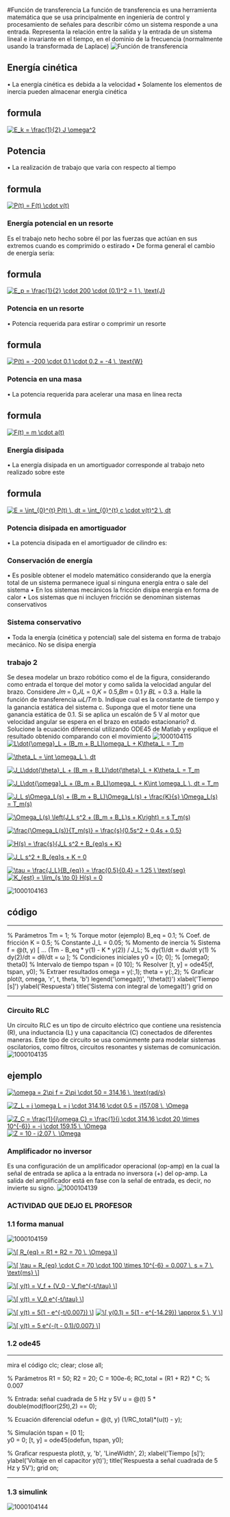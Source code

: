 #Función de transferencia
La función de transferencia es una herramienta matemática que se usa principalmente en ingeniería de control y procesamiento de señales para describir cómo un sistema responde a una entrada. Representa la relación entre la salida y la entrada de un sistema lineal e invariante en el tiempo, en el dominio de la frecuencia (normalmente usando la transformada de Laplace)
![Función de transferencia](https://latex.codecogs.com/svg.image?H(s)=\frac{X(s)}{Y(s)})




## Energía cinética
• La energía cinética es debida a la velocidad
• Solamente los elementos de inercia pueden almacenar
energía cinética
## formula 
<a href="http://www.alciro.org/tools/matematicas/editor-ecuaciones.jsp?eq=E_k = \frac{1}{2} J \omega^2 "><img src="http://www.alciro.org/cgi/tex.cgi?E_k = \frac{1}{2} J \omega^2 " title="E_k = \frac{1}{2} J \omega^2 " border="0" /></a>

## Potencia
• La realización de trabajo que varía con respecto al
tiempo
## formula 
<a href="http://www.alciro.org/tools/matematicas/editor-ecuaciones.jsp?eq=P(t) = F(t) \cdot v(t) ">
<img src="http://www.alciro.org/cgi/tex.cgi?P(t) = F(t) \cdot v(t) " title="P(t) = F(t) \cdot v(t) " border="0" /></a>

###  Energía potencial en un resorte
Es el trabajo neto hecho sobre él por las fuerzas que
actúan en sus extremos cuando es comprimido o estirado
• De forma general el cambio de energía sería:

## formula 
<a href="http://www.alciro.org/tools/matematicas/editor-ecuaciones.jsp?eq=E_p = \frac{1}{2} \cdot 200 \cdot (0.1)^2 = 1 \, \text{J}"><img src="http://www.alciro.org/cgi/tex.cgi?E_p = \frac{1}{2} \cdot 200 \cdot (0.1)^2 = 1 \, \text{J}" title="E_p = \frac{1}{2} \cdot 200 \cdot (0.1)^2 = 1 \, \text{J}" border="0" /></a>

### Potencia en un resorte 
• Potencia requerida para estirar o comprimir un resorte
## formula 
<a href="http://www.alciro.org/tools/matematicas/editor-ecuaciones.jsp?eq=P(t) = -200 \cdot 0.1 \cdot 0.2 = -4 \, \text{W} ">
<img src="http://www.alciro.org/cgi/tex.cgi?P(t) = -200 \cdot 0.1 \cdot 0.2 = -4 \, \text{W} " title="P(t) = -200 \cdot 0.1 \cdot 0.2 = -4 \, \text{W} " border="0" /></a>

### Potencia en una masa
• La potencia requerida para acelerar una masa en línea
recta
## formula 
<a href="http://www.alciro.org/tools/matematicas/editor-ecuaciones.jsp?eq=F(t) = m \cdot a(t) ">
<img src="http://www.alciro.org/cgi/tex.cgi?F(t) = m \cdot a(t) " title="F(t) = m \cdot a(t) " border="0" /></a>

### Energía disipada
• La energía disipada en un amortiguador corresponde al
trabajo neto realizado sobre este
## formula 
<a href="http://www.alciro.org/tools/matematicas/editor-ecuaciones.jsp?eq=E = \int_{0}^{t} P(t) \, dt = \int_{0}^{t} c \cdot v(t)^2 \, dt"><img src="http://www.alciro.org/cgi/tex.cgi?E = \int_{0}^{t} P(t) \, dt = \int_{0}^{t} c \cdot v(t)^2 \, dt" title="E = \int_{0}^{t} P(t) \, dt = \int_{0}^{t} c \cdot v(t)^2 \, dt" border="0" /></a>

### Potencia disipada en amortiguador
• La potencia disipada en el amortiguador de cilindro es:

### Conservación de energía
• Es posible obtener el modelo matemático considerando
que la energía total de un sistema permanece igual si
ninguna energía entra o sale del sistema
• En los sistemas mecánicos la fricción disipa energía en
forma de calor
• Los sistemas que ni incluyen fricción se denominan
sistemas conservativos


### Sistema conservativo
• Toda la energía (cinética y potencial) sale del sistema en
forma de trabajo mecánico. No se disipa energía

###  trabajo 2
Se desea modelar un brazo robótico como el de la figura, considerando como entrada el torque del motor y como salida la velocidad angular del brazo. Considere 𝐽𝑚 = 0,𝐽𝐿 = 0,𝐾 = 0.5,𝐵𝑚 = 0.1 𝑦 𝐵𝐿 = 0.3 
a. Halle la función de transferencia 𝜔𝐿/𝑇𝑚 
b. Indique cual es la constante de tiempo y la ganancia estática del sistema
 c. Suponga que el motor tiene una ganancia estática de 0.1. Si se aplica un escalón de 5 V al motor que velocidad angular se espera en el brazo en estado estacionario?
 d. Solucione la ecuación diferencial utilizando ODE45 de Matlab y explique el resultado obtenido comparando con el movimiento 
![1000104115](https://github.com/user-attachments/assets/0262c016-c89a-4ce3-8c61-d5890840808c)
<a href="http://www.alciro.org/tools/matematicas/editor-ecuaciones.jsp?eq=L\dot{\omega}_L + (B_m + B_L)\omega_L + K\theta_L = T_m" ><img src="http://www.alciro.org/cgi/tex.cgi?L\dot{\omega}_L + (B_m + B_L)\omega_L + K\theta_L = T_m" title="L\dot{\omega}_L + (B_m + B_L)\omega_L + K\theta_L = T_m" border="0" /></a>

<a href="http://www.alciro.org/tools/matematicas/editor-ecuaciones.jsp?eq=\theta_L = \int \omega_L \, dt"><img src="http://www.alciro.org/cgi/tex.cgi?\theta_L = \int \omega_L \, dt" title="\theta_L = \int \omega_L \, dt" border="0" /></a>

<a href="http://www.alciro.org/tools/matematicas/editor-ecuaciones.jsp?eq=J_L\ddot{\theta}_L + (B_m + B_L)\dot{\theta}_L + K\theta_L = T_m "><img src="http://www.alciro.org/cgi/tex.cgi?J_L\ddot{\theta}_L + (B_m + B_L)\dot{\theta}_L + K\theta_L = T_m " title="J_L\ddot{\theta}_L + (B_m + B_L)\dot{\theta}_L + K\theta_L = T_m " border="0" /></a>

<a href="http://www.alciro.org/tools/matematicas/editor-ecuaciones.jsp?eq=J_L\dot{\omega}_L + (B_m + B_L)\omega_L + K\int \omega_L \, dt = T_m "><img src="http://www.alciro.org/cgi/tex.cgi?J_L\dot{\omega}_L + (B_m + B_L)\omega_L + K\int \omega_L \, dt = T_m " title="J_L\dot{\omega}_L + (B_m + B_L)\omega_L + K\int \omega_L \, dt = T_m " border="0" /></a>

<a href="http://www.alciro.org/tools/matematicas/editor-ecuaciones.jsp?eq=J_L s\Omega_L(s) + (B_m + B_L)\Omega_L(s) + \frac{K}{s} \Omega_L(s) = T_m(s) "><img src="http://www.alciro.org/cgi/tex.cgi?J_L s\Omega_L(s) + (B_m + B_L)\Omega_L(s) + \frac{K}{s} \Omega_L(s) = T_m(s) " title="J_L s\Omega_L(s) + (B_m + B_L)\Omega_L(s) + \frac{K}{s} \Omega_L(s) = T_m(s) " border="0" /></a>

<a href="http://www.alciro.org/tools/matematicas/editor-ecuaciones.jsp?eq=\Omega_L(s) \left(J_L s^2 + (B_m + B_L)s + K\right) = s T_m(s) ">
<img src="http://www.alciro.org/cgi/tex.cgi?\Omega_L(s) \left(J_L s^2 + (B_m + B_L)s + K\right) = s T_m(s) " title="\Omega_L(s) \left(J_L s^2 + (B_m + B_L)s + K\right) = s T_m(s) " border="0" /></a>

<a href="http://www.alciro.org/tools/matematicas/editor-ecuaciones.jsp?eq=\frac{\Omega_L(s)}{T_m(s)} = \frac{s}{0.5s^2 + 0.4s + 0.5} "><img src="http://www.alciro.org/cgi/tex.cgi?\frac{\Omega_L(s)}{T_m(s)} = \frac{s}{0.5s^2 + 0.4s + 0.5} " title="\frac{\Omega_L(s)}{T_m(s)} = \frac{s}{0.5s^2 + 0.4s + 0.5} " border="0" /></a>

<a href="http://www.alciro.org/tools/matematicas/editor-ecuaciones.jsp?eq=H(s) = \frac{s}{J_L s^2 + B_{eq}s + K} ">
<img src="http://www.alciro.org/cgi/tex.cgi?H(s) = \frac{s}{J_L s^2 + B_{eq}s + K} " title="H(s) = \frac{s}{J_L s^2 + B_{eq}s + K} " border="0" /></a>

<a href="http://www.alciro.org/tools/matematicas/editor-ecuaciones.jsp?eq=J_L s^2 + B_{eq}s + K = 0 "><img src="http://www.alciro.org/cgi/tex.cgi?J_L s^2 + B_{eq}s + K = 0 " title="J_L s^2 + B_{eq}s + K = 0 " border="0" /></a>

<a href="http://www.alciro.org/tools/matematicas/editor-ecuaciones.jsp?eq=\tau = \frac{J_L}{B_{eq}} = \frac{0.5}{0.4} = 1.25 \ \text{seg} ">
<img src="http://www.alciro.org/cgi/tex.cgi?\tau = \frac{J_L}{B_{eq}} = \frac{0.5}{0.4} = 1.25 \ \text{seg} " title="\tau = \frac{J_L}{B_{eq}} = \frac{0.5}{0.4} = 1.25 \ \text{seg} " border="0" /></a>

<a href="http://www.alciro.org/tools/matematicas/editor-ecuaciones.jsp?eq=K_{est} = \lim_{s \to 0} H(s) = 0 ">
<img src="http://www.alciro.org/cgi/tex.cgi?K_{est} = \lim_{s \to 0} H(s) = 0 " title="K_{est} = \lim_{s \to 0} H(s) = 0 " border="0" /></a>

![1000104163](https://github.com/user-attachments/assets/17a7ab93-50c6-421b-99aa-3a5bef00a379)

## código 
---

% Parámetros
Tm = 1;       % Torque motor (ejemplo)
B_eq = 0.1;   % Coef. de fricción
K = 0.5;      % Constante
J_L = 0.05;   % Momento de inercia
% Sistema
f = @(t, y) [ ...
   (Tm - B_eq * y(1) - K * y(2)) / J_L;  % dy(1)/dt = dω/dt
   y(1)                                 % dy(2)/dt = dθ/dt = ω
];
% Condiciones iniciales
y0 = [0; 0];  % [omega0; theta0]
% Intervalo de tiempo
tspan = [0 10];
% Resolver
[t, y] = ode45(f, tspan, y0);
% Extraer resultados
omega = y(:,1);
theta = y(:,2);
% Graficar
plot(t, omega, 'r', t, theta, 'b')
legend('\omega(t)', '\theta(t)')
xlabel('Tiempo [s]')
ylabel('Respuesta')
title('Sistema con integral de \omega(t)')
grid on

---

### Circuito RLC 

Un circuito RLC es un tipo de circuito eléctrico que contiene una resistencia (R), una inductancia (L) y una capacitancia (C) conectados de diferentes maneras. Este tipo de circuito se usa comúnmente para modelar sistemas oscilatorios, como filtros, circuitos resonantes y sistemas de comunicación.
![1000104135](https://github.com/user-attachments/assets/982ad9a4-a9f3-4686-90d3-9c2f529b2c6d)

## ejemplo 
<a href="http://www.alciro.org/tools/matematicas/editor-ecuaciones.jsp?eq=\omega = 2\pi f = 2\pi \cdot 50 = 314.16 \, \text{rad/s}">
<img src="http://www.alciro.org/cgi/tex.cgi?\omega = 2\pi f = 2\pi \cdot 50 = 314.16 \, \text{rad/s}" title="\omega = 2\pi f = 2\pi \cdot 50 = 314.16 \, \text{rad/s}" border="0" /></a>

<a href="http://www.alciro.org/tools/matematicas/editor-ecuaciones.jsp?eq=Z_L = j \omega L = j \cdot 314.16 \cdot 0.5 = j157.08 \, \Omega"><img src="http://www.alciro.org/cgi/tex.cgi?Z_L = j \omega L = j \cdot 314.16 \cdot 0.5 = j157.08 \, \Omega
" title="Z_L = j \omega L = j \cdot 314.16 \cdot 0.5 = j157.08 \, \Omega
" border="0" /></a>

<a href="http://www.alciro.org/tools/matematicas/editor-ecuaciones.jsp?eq=Z_C = \frac{1}{j\omega C} = \frac{1}{j \cdot 314.16 \cdot 20 \times 10^{-6}} = -j \cdot 159.15 \, \Omega">
<img src="http://www.alciro.org/cgi/tex.cgi?Z_C = \frac{1}{j\omega C} = \frac{1}{j \cdot 314.16 \cdot 20 \times 10^{-6}} = -j \cdot 159.15 \, \Omega" title="Z_C = \frac{1}{j\omega C} = \frac{1}{j \cdot 314.16 \cdot 20 \times 10^{-6}} = -j \cdot 159.15 \, \Omega" border="0" /></a>

<a href="http://www.alciro.org/tools/matematicas/editor-ecuaciones.jsp?eq=Z = 10 - j2.07 \, \Omega ">
<img src="http://www.alciro.org/cgi/tex.cgi?Z = 10 - j2.07 \, \Omega " title="Z = 10 - j2.07 \, \Omega " border="0" /></a>



### Amplificador no inversor 
Es una configuración de un amplificador operacional (op-amp) en la cual la señal de entrada se aplica a la entrada no inversora (+) del op-amp. La salida del amplificador está en fase con la señal de entrada, es decir, no invierte su signo.
![1000104139](https://github.com/user-attachments/assets/b91867ce-fcf3-482f-b832-1b44752ccdbd)



### ACTIVIDAD QUE DEJO EL PROFESOR 
###  1.1 forma manual 
![1000104159](https://github.com/user-attachments/assets/a5fbea1e-3395-48b1-adfb-0a13a5e90d66)

<a href="http://www.alciro.org/tools/matematicas/editor-ecuaciones.jsp?eq=\[
R_{eq} = R1 + R2 = 70 \, \Omega
\] "><img src="http://www.alciro.org/cgi/tex.cgi?\[
R_{eq} = R1 + R2 = 70 \, \Omega
\] " title="\[
R_{eq} = R1 + R2 = 70 \, \Omega
\] " border="0" /></a> 

<a href="http://www.alciro.org/tools/matematicas/editor-ecuaciones.jsp?eq=\[
\tau = R_{eq} \cdot C = 70 \cdot 100 \times 10^{-6} = 0.007 \, s = 7 \, \text{ms}
\] "><img src="http://www.alciro.org/cgi/tex.cgi?\[
\tau = R_{eq} \cdot C = 70 \cdot 100 \times 10^{-6} = 0.007 \, s = 7 \, \text{ms}
\] " title="\[
\tau = R_{eq} \cdot C = 70 \cdot 100 \times 10^{-6} = 0.007 \, s = 7 \, \text{ms}
\] " border="0" /></a> 

<a href="http://www.alciro.org/tools/matematicas/editor-ecuaciones.jsp?eq=\[
y(t) = V_f + (V_0 - V_f)e^{-t/\tau}
\] "><img src="http://www.alciro.org/cgi/tex.cgi?\[
y(t) = V_f + (V_0 - V_f)e^{-t/\tau}
\] " title="\[
y(t) = V_f + (V_0 - V_f)e^{-t/\tau}
\] " border="0" /></a> 

<a href="http://www.alciro.org/tools/matematicas/editor-ecuaciones.jsp?eq=\[
y(t) = V_0 e^{-t/\tau}
\] "><img src="http://www.alciro.org/cgi/tex.cgi?\[
y(t) = V_0 e^{-t/\tau}
\] " title="\[
y(t) = V_0 e^{-t/\tau}
\] " border="0" /></a> 

<a href="http://www.alciro.org/tools/matematicas/editor-ecuaciones.jsp?eq=\[
y(t) = 5(1 - e^{-t/0.007})
\] "><img src="http://www.alciro.org/cgi/tex.cgi?\[
y(t) = 5(1 - e^{-t/0.007})
\] " title="\[
y(t) = 5(1 - e^{-t/0.007})
\] " border="0" /></a> 
<a href="http://www.alciro.org/tools/matematicas/editor-ecuaciones.jsp?eq=\[
y(0.1) = 5(1 - e^{-14.29}) \approx 5 \, V
\] "><img src="http://www.alciro.org/cgi/tex.cgi?\[
y(0.1) = 5(1 - e^{-14.29}) \approx 5 \, V
\] " title="\[
y(0.1) = 5(1 - e^{-14.29}) \approx 5 \, V
\] " border="0" /></a> 

<a href="http://www.alciro.org/tools/matematicas/editor-ecuaciones.jsp?eq=\[
y(t) = 5 e^{-(t - 0.1)/0.007}
\] "><img src="http://www.alciro.org/cgi/tex.cgi?\[
y(t) = 5 e^{-(t - 0.1)/0.007}
\] " title="\[
y(t) = 5 e^{-(t - 0.1)/0.007}
\] " border="0" /></a> 

###  1.2  ode45
---
mira el código clc;
clear;
close all;

% Parámetros
R1 = 50;
R2 = 20;
C = 100e-6;
RC_total = (R1 + R2) * C;  % 0.007

% Entrada: señal cuadrada de 5 Hz y 5V
u = @(t) 5 * double(mod(floor(2*5*t),2) == 0);

% Ecuación diferencial
odefun = @(t, y) (1/RC_total)*(u(t) - y);

% Simulación
tspan = [0 1];   
y0 = 0;
[t, y] = ode45(odefun, tspan, y0);

% Graficar respuesta
plot(t, y, 'b', 'LineWidth', 2);
xlabel('Tiempo [s]');
ylabel('Voltaje en el capacitor y(t)');
title('Respuesta a señal cuadrada de 5 Hz y 5V');
grid on; 

---

###  1.3  simulink 
![1000104144](https://github.com/user-attachments/assets/58fbfb64-efec-48be-b299-f39758570271)


